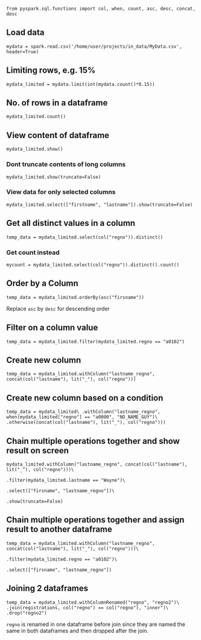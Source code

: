 
  

`from pyspark.sql.functions import col, when, count, asc, desc, concat, desc`

  

## Load data

`mydata = spark.read.csv('/home/user/projects/in_data/MyData.csv', header=True)`

  

## Limiting rows, e.g. 15%

`mydata_limited = mydata.limit(int(mydata.count()*0.15))`

  

## No. of rows in a dataframe

`mydata_limited.count()`

  

## View content of dataframe

`mydata_limited.show()`

### Dont truncate contents of long columns

`mydata_limited.show(truncate=False)`

### View data for only selected columns

`mydata_limited.select(["firstname", "lastname"]).show(truncate=False)`

  

## Get all distinct values in a column

`temp_data = mydata_limited.select(col("regno")).distinct()`

### Get count instead

`mycount = mydata_limited.select(col("regno")).distinct().count()`

  

## Order by a Column

`temp_data = mydata_limited.orderBy(asc("firsname"))`

Replace `asc` by `desc` for descending order

  

## Filter on a column value

`temp_data = mydata_limited.filter(mydata_limited.regno == "a0102")`

  

## Create new column

`temp_data = mydata_limited.withColumn("lastname_regno", concat(col("lastname"), lit("_"), col("regno")))`
## Create new column based on a condition
`temp_data = mydata_limited\
                .withColumn("lastname_regno", when(mydata_limited["regno"] == "a0000", "NO_NAME_GUY")\
                                            .otherwise(concat(col("lastname"), lit("_"), col("regno")))`
  

## Chain multiple operations together and show result on screen
~~~
mydata_limited.withColumn("lastname_regno", concat(col("lastname"), lit("_"), col("regno")))\

.filter(mydata_limited.lastname == "Wayne")\

.select(["firsname", "lastname_regno"])\

.show(truncate=False)
~~~


## Chain multiple operations together and assign result to another dataframe

~~~
temp_data = mydata_limited.withColumn("lastname_regno", concat(col("lastname"), lit("_"), col("regno")))\

.filter(mydata_limited.regno == "a0102")\

.select(["firsname", "lastname_regno"])
~~~

## Joining 2 dataframes
~~~
temp_data = mydata_limited.withColumnRenamed("regno", "regno2")\
.join(registrations, col("regno") == col("regno"), "inner")\
.drop("regno2")
~~~
`regno` is renamed in one dataframe before join since they are named the same in both dataframes and then dropped after the join.
